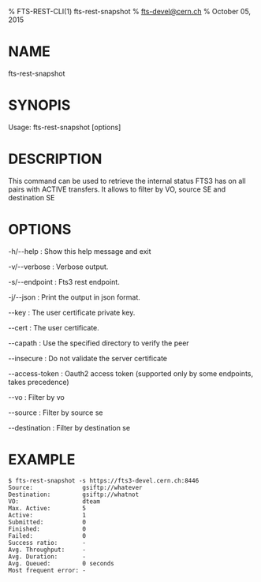 % FTS-REST-CLI(1) fts-rest-snapshot
% fts-devel@cern.ch
% October 05, 2015
# NAME

fts-rest-snapshot

# SYNOPIS

Usage: fts-rest-snapshot [options]

# DESCRIPTION

This command can be used to retrieve the internal status FTS3 has on all pairs with ACTIVE transfers.
It allows to filter by VO, source SE and destination SE


# OPTIONS

-h/--help
:	Show this help message and exit

-v/--verbose
:	Verbose output. 

-s/--endpoint
:	Fts3 rest endpoint. 

-j/--json
:	Print the output in json format. 

--key
:	The user certificate private key. 

--cert
:	The user certificate. 

--capath
:	Use the specified directory to verify the peer

--insecure
:	Do not validate the server certificate

--access-token
:	Oauth2 access token (supported only by some endpoints, takes precedence)

--vo
:	Filter by vo

--source
:	Filter by source se

--destination
:	Filter by destination se

# EXAMPLE
```
$ fts-rest-snapshot -s https://fts3-devel.cern.ch:8446
Source:              gsiftp://whatever
Destination:         gsiftp://whatnot
VO:                  dteam
Max. Active:         5
Active:              1
Submitted:           0
Finished:            0
Failed:              0
Success ratio:       -
Avg. Throughput:     -
Avg. Duration:       -
Avg. Queued:         0 seconds
Most frequent error: -

```
